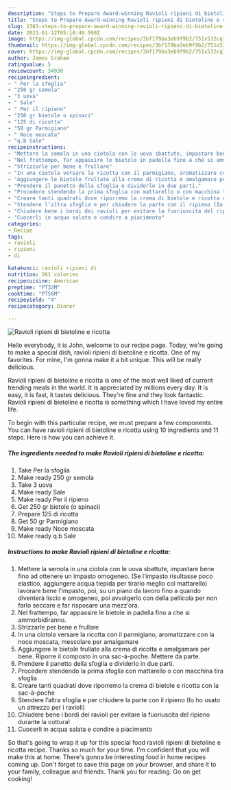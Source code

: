```yaml
---
description: "Steps to Prepare Award-winning Ravioli ripieni di bietoline e ricotta"
title: "Steps to Prepare Award-winning Ravioli ripieni di bietoline e ricotta"
slug: 2383-steps-to-prepare-award-winning-ravioli-ripieni-di-bietoline-e-ricotta
date: 2021-01-12T05:10:40.590Z
image: https://img-global.cpcdn.com/recipes/3bf179ba3eb9f9b2/751x532cq70/ravioli-ripieni-di-bietoline-e-ricotta-recipe-main-photo.jpg
thumbnail: https://img-global.cpcdn.com/recipes/3bf179ba3eb9f9b2/751x532cq70/ravioli-ripieni-di-bietoline-e-ricotta-recipe-main-photo.jpg
cover: https://img-global.cpcdn.com/recipes/3bf179ba3eb9f9b2/751x532cq70/ravioli-ripieni-di-bietoline-e-ricotta-recipe-main-photo.jpg
author: James Graham
ratingvalue: 5
reviewcount: 34930
recipeingredient:
- " Per la sfoglia"
- "250 gr semola"
- "3 uova"
- " Sale"
- " Per il ripieno"
- "250 gr bietole o spinaci"
- "125 di ricotta"
- "50 gr Parmigiano"
- " Noce moscata"
- "q.b Sale"
recipeinstructions:
- "Mettere la semola in una ciotola con le uova sbattute, impastare bene fino ad ottenere un impasto omogeneo. (Se l’impasto risultasse poco elastico, aggiungere acqua tiepida per tirarlo meglio col mattarello) lavorare bene l’impasto, poi, su un piano da lavoro fino a quando diventerà liscio e omogeneo, poi avvolgerlo con della pellicola per non farlo seccare e far risposare una mezz’ora."
- "Nel frattempo, far appassire le bietole in padella fino a che si ammorbidiranno."
- "Strizzarle per bene e frullare"
- "In una ciotola versare la ricotta con il parmigiano, aromatizzare con la noce moscata, mescolare per amalgamare"
- "Aggiungere le bietole frullate alla crema di ricotta e amalgamare per bene. Riporre il composto in una sac-à-poche. Mettere da parte."
- "Prendere il panetto della sfoglia e dividerlo in due parti."
- "Procedere stendendo la prima sfoglia con mattarello o con macchina tira sfoglia"
- "Creare tanti quadrati dove riporremo la crema di bietole e ricotta con la sac-à-poche"
- "Stendere l’altra sfoglia e per chiudere la parte con il ripieno (Io ho usato un attrezzo per i ravioli)"
- "Chiudere bene i bordi dei ravioli per evitare la fuoriuscita del ripieno durante la cottura!"
- "Cuocerli in acqua salata e condire a piacimento"
categories:
- Recipe
tags:
- ravioli
- ripieni
- di

katakunci: ravioli ripieni di 
nutrition: 261 calories
recipecuisine: American
preptime: "PT32M"
cooktime: "PT56M"
recipeyield: "4"
recipecategory: Dinner

---
```



![Ravioli ripieni di bietoline e ricotta](https://img-global.cpcdn.com/recipes/3bf179ba3eb9f9b2/751x532cq70/ravioli-ripieni-di-bietoline-e-ricotta-recipe-main-photo.jpg)

Hello everybody, it is John, welcome to our recipe page. Today, we're going to make a special dish, ravioli ripieni di bietoline e ricotta. One of my favorites. For mine, I'm gonna make it a bit unique. This will be really delicious.



Ravioli ripieni di bietoline e ricotta is one of the most well liked of current trending meals in the world. It is appreciated by millions every day. It is easy, it is fast, it tastes delicious. They're fine and they look fantastic. Ravioli ripieni di bietoline e ricotta is something which I have loved my entire life.


To begin with this particular recipe, we must prepare a few components. You can have ravioli ripieni di bietoline e ricotta using 10 ingredients and 11 steps. Here is how you can achieve it.

<!--inarticleads1-->

##### The ingredients needed to make Ravioli ripieni di bietoline e ricotta:

1. Take  Per la sfoglia
1. Make ready 250 gr semola
1. Take 3 uova
1. Make ready  Sale
1. Make ready  Per il ripieno
1. Get 250 gr bietole (o spinaci)
1. Prepare 125 di ricotta
1. Get 50 gr Parmigiano
1. Make ready  Noce moscata
1. Make ready q.b Sale




<!--inarticleads2-->

##### Instructions to make Ravioli ripieni di bietoline e ricotta:

1. Mettere la semola in una ciotola con le uova sbattute, impastare bene fino ad ottenere un impasto omogeneo. (Se l’impasto risultasse poco elastico, aggiungere acqua tiepida per tirarlo meglio col mattarello) lavorare bene l’impasto, poi, su un piano da lavoro fino a quando diventerà liscio e omogeneo, poi avvolgerlo con della pellicola per non farlo seccare e far risposare una mezz’ora.
1. Nel frattempo, far appassire le bietole in padella fino a che si ammorbidiranno.
1. Strizzarle per bene e frullare
1. In una ciotola versare la ricotta con il parmigiano, aromatizzare con la noce moscata, mescolare per amalgamare
1. Aggiungere le bietole frullate alla crema di ricotta e amalgamare per bene. Riporre il composto in una sac-à-poche. Mettere da parte.
1. Prendere il panetto della sfoglia e dividerlo in due parti.
1. Procedere stendendo la prima sfoglia con mattarello o con macchina tira sfoglia
1. Creare tanti quadrati dove riporremo la crema di bietole e ricotta con la sac-à-poche
1. Stendere l’altra sfoglia e per chiudere la parte con il ripieno (Io ho usato un attrezzo per i ravioli)
1. Chiudere bene i bordi dei ravioli per evitare la fuoriuscita del ripieno durante la cottura!
1. Cuocerli in acqua salata e condire a piacimento




So that's going to wrap it up for this special food ravioli ripieni di bietoline e ricotta recipe. Thanks so much for your time. I'm confident that you will make this at home. There's gonna be interesting food in home recipes coming up. Don't forget to save this page on your browser, and share it to your family, colleague and friends. Thank you for reading. Go on get cooking!
